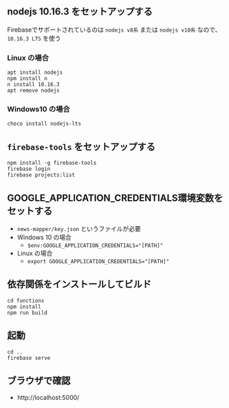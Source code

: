 
## nodejs 10.16.3 をセットアップする

Firebaseでサポートされているのは
`nodejs v8系` または `nodejs v10系` なので、
`10.16.3 LTS` を使う

### Linux の場合
```
apt install nodejs
npm install n
n install 10.16.3
apt remove nodejs
```

### Windows10 の場合
```
choco install nodejs-lts
```

## `firebase-tools` をセットアップする
```
npm install -g firebase-tools
firebase login
firebase projects:list
```

## GOOGLE_APPLICATION_CREDENTIALS環境変数をセットする
  - `news-mapper/key.json` というファイルが必要
  - Windows 10 の場合
    - `$env:GOOGLE_APPLICATION_CREDENTIALS="[PATH]"`
  - Linux の場合
    - `export GOOGLE_APPLICATION_CREDENTIALS="[PATH]"`


## 依存関係をインストールしてビルド
```
cd functions
npm install
npm run build
```

## 起動
```
cd ..
firebase serve
```

## ブラウザで確認
  - http://localhost:5000/